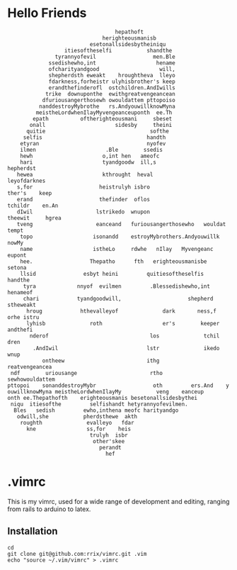 
Hello Friends
=====

                                                                                        
                                                                                        
                                      hepathoft                                         
                                  herighteousmanisb                                     
                              esetonallsidesbytheiniqu                                  
                      itiesoftheselfi           shandthe                                
                   tyrannyofevil                  men.Ble                               
                 ssedishewho,int                   hename                               
                 ofcharityandgood                   will,                               
                 shepherdsth eweakt    hroughtheva  lleyo                               
                 fdarkness,forheistr ulyhisbrother's keep                               
                 erandthefinderofl  ostchildren.AndIwills                               
                trike  downuponthe  ewithgreatvengeancean                               
               dfuriousangerthosewh owouldattem pttopoiso                               
              nanddestroyMybrothe   rs.AndyouwillknowMyna                               
             meistheLordwhenIlayMyvengeanceuponth  ee.Th                                
            epath          oftherighteousmani     sbeset                                
           onall                      sidesby     theini                                
          quitie                                 softhe                                 
         selfis                                 handth                                  
        etyran                                  nyofev                                  
        ilmen                      .Ble        ssedis                                   
        hewh                      o,int hen   ameofc                                    
        hari                      tyandgoodw  ill,s                         hepherdst   
       hewea                      kthrought  heval                        leyofdarknes  
       s,for                     heistrulyh isbro                       ther's    keep  
       erand                     thefinder  oflos                     tchildr    en.An  
       dIwil                    lstrikedo  wnupon                   theewit     hgrea   
       tveng                    eanceand   furiousangerthosewho   wouldat     tempt     
        topo                   isonandd    estroyMybrothers.Andyouwillk      nowMy      
        name                   istheLo     rdwhe   nIlay   Myvengeanc      eupont       
        hee.                  Thepatho      fth   erighteousmanisbe      setona         
        llsid               esbyt heini         quitiesoftheselfis     handthe          
         tyra             nnyof  evilmen         .Blessedishewho,int   henameof         
         chari            tyandgoodwill,                     shepherd    stheweakt      
          hroug            hthevalleyof              dark       ness,f  orhe istru      
          lyhisb              roth                   er's        keeper  andthefi       
           nderof                                los              tchil    dren         
            .AndIwil                            lstr              ikedo     wnup        
               ontheew                          ithg              reatvengeancea        
     ndf        uriousange                       rtho           sewhowouldattem         
    pttopoi    sonanddestroyMybr                  oth         ers.And    y              
    ouwillknowMyna meistheLordwhenIlayMy           veng    eanceup                      
    onth ee.Thepathofth    erighteousmanis besetonallsidesbythei                        
     niqu  itiesofthe         selfishandt hetyrannyofevilmen.                           
      Bles   sedish         ewho,inthena meofc harityandgo                              
       odwill,she           pherdsthewe  akth                                           
        roughth              evalleyo   fdar                                            
          kne                ss,for    heis                                             
                              trulyh  isbr                                              
                               other'skee                                               
                                 perandt                                                
                                   hef    



.vimrc
======

This is my vimrc, used for a wide range of development and editing, ranging
from rails to arduino to latex.

Installation
------------

    cd
    git clone git@github.com:rrix/vimrc.git .vim
    echo "source ~/.vim/vimrc" > .vimrc

